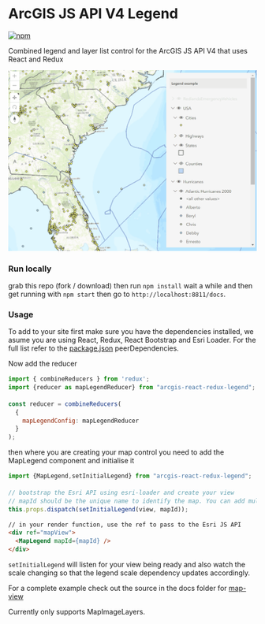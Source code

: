 # ArcGIS JS API V4 Legend

[![npm](https://img.shields.io/npm/v/arcgis-react-redux-legend.svg)](https://www.npmjs.com/package/arcgis-react-redux-legend)
 
Combined legend and layer list control for the ArcGIS JS API V4 that uses React and Redux
 
![legend gif](legend.gif)

### Run locally

grab this repo (fork / download) then run `npm install` wait a while and then get running with `npm start` then go to `http://localhost:8811/docs`.

### Usage

To add to your site first make sure you have the dependencies installed, we asume you are using React, Redux, React Bootstrap and Esri Loader. For the full list refer to the [package.json](https://github.com/davetimmins/arcgis-react-redux-legend/blob/master/package.json) peerDependencies.

Now add the reducer

```js
import { combineReducers } from 'redux';
import {reducer as mapLegendReducer} from "arcgis-react-redux-legend";

const reducer = combineReducers(
  {    
    mapLegendConfig: mapLegendReducer
  }
);
```

then where you are creating your map control you need to add the MapLegend component and initialise it 

```js
import {MapLegend,setInitialLegend} from "arcgis-react-redux-legend";

// bootstrap the Esri API using esri-loader and create your view
// mapId should be the unique name to identify the map. You can add multiple maps and legends so long as the mapId is unique
this.props.dispatch(setInitialLegend(view, mapId));
```

```html
// in your render function, use the ref to pass to the Esri JS API
<div ref="mapView">
  <MapLegend mapId={mapId} />
</div>
```

`setInitialLegend` will listen for your view being ready and also watch the scale changing so that the legend scale dependency updates accordingly.

For a complete example check out the source in the docs folder for [map-view](https://github.com/davetimmins/arcgis-react-redux-legend/blob/master/docs/src/components/map-view.js)

Currently only supports MapImageLayers.